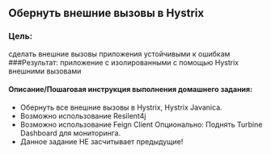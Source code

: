 ## Обернуть внешние вызовы в Hystrix
### Цель:
сделать внешние вызовы приложения устойчивыми к ошибкам
###Результат:
приложение с изолированными с помощью Hystrix внешними вызовами
#### Описание/Пошаговая инструкция выполнения домашнего задания:
* Обернуть все внешние вызовы в Hystrix, Hystrix Javanica.
* Возможно использование Resilent4j
* Возможно использование Feign Client Опционально: Поднять Turbine Dashboard для мониторинга.
* Данное задание НЕ засчитывает предыдущие!